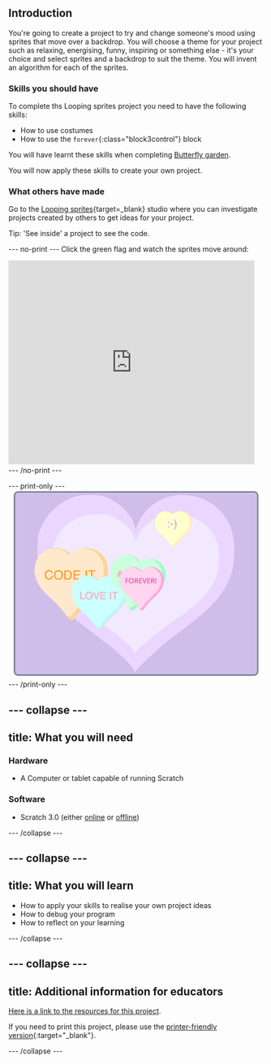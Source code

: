 ## Introduction
You're going to create a project to try and change someone's mood using sprites that move over a backdrop. You will choose a theme for your project such as relaxing, energising, funny, inspiring or something else - it's your choice and select sprites and a backdrop to suit the theme. You will invent an algorithm for each of the sprites.

### Skills you should have
To complete ths Looping sprites project you need to have the following skills:
- How to use costumes
- How to use the `forever`{:class="block3control"} block

You will have learnt these skills when completing [Butterfly garden](https://learning-admin.raspberrypi.org/en/projects/butterfly-garden).

You will now apply these skills to create your own project.

### What others have made

Go to the [Looping sprites](https://scratch.mit.edu/studios/27014672){target=_blank} studio where you can investigate projects created by others to get ideas for your project. 

Tip: 'See inside' a project to see the code. 

--- no-print ---
Click the green flag and watch the sprites move around:
<div class="scratch-preview">
  <iframe allowtransparency="true" width="485" height="402" src="https://scratch.mit.edu/projects/embed/407384474/?autostart=false" frameborder="0"></iframe>
</div>
--- /no-print ---

--- print-only ---
![Complete project](images/showcase_static.png)
--- /print-only ---

--- collapse ---
---
title: What you will need
---
### Hardware

+ A Computer or tablet capable of running Scratch

### Software

+ Scratch 3.0 (either [online](http://rpf.io/scratchon) or [offline](http://rpf.io/scratchoff))

--- /collapse ---

--- collapse ---
---
title: What you will learn
---

+ How to apply your skills to realise your own project ideas
+ How to debug your program
+ How to reflect on your learning

--- /collapse ---

--- collapse ---
---
title: Additional information for educators
---

[Here is a link to the resources for this project](http://rpf.io/project-name-go).

If you need to print this project, please use the [printer-friendly version](https://projects.raspberrypi.org/en/projects/project-name/print){:target="_blank"}.

--- /collapse ---
